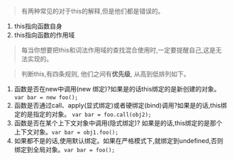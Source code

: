 > 有两种常见的对于this的解释,但是他们都是错误的。
1. this指向函数自身
2. this指向函数的作用域

> 每当你想要把this和词法作用域的查找混合使用时,一定要提醒自己,这是无法实现的。

> 判断this,有四条规则, 他们之间有**优先级**, 从高到低排列如下。
>>
1. 函数是否在new中调用(new 绑定)?如果是的话this绑定的是新创建的对象。`var bar = new foo();`
2. 函数是否通过call、apply(显式绑定)或者硬绑定(bind)调用?如果是的话,this绑定的是指定的对象。 `var bar = foo.call(obj2);`
3. 函数是否在某个上下文对象中调用(隐式绑定)? 如果是的话,this绑定的是那个上下文对象。`var bar = obj1.foo();`
4. 如果都不是的话,使用默认绑定。如果在严格模式下,就绑定到undefined,否则绑定到全局对象。`var bar = foo();`
